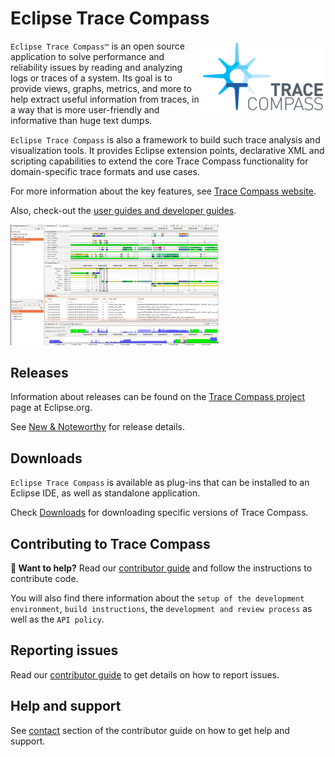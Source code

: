 # Eclipse Trace Compass

<img align="right" src="doc/images/tc-logo.png">

`Eclipse Trace Compass™` is an open source application to solve performance and
reliability issues by reading and analyzing logs or traces of a system. Its goal
is to provide views, graphs, metrics, and more to help extract useful
information from traces, in a way that is more user-friendly and informative
than huge text dumps.

`Eclipse Trace Compass` is also a framework to build such trace analysis and
visualization tools. It provides Eclipse extension points, declarative XML and
scripting capabilities to extend the core Trace Compass functionality for 
domain-specific trace formats and use cases.

For more information about the key features, see [Trace Compass website](https://eclipse.dev/tracecompass/).

Also, check-out the [user guides and developer guides](https://wiki.eclipse.org/Trace_Compass#User_Guides).

<img src="doc/images/tc-screenshot.png" width="66%">

## Releases

Information about releases can be found on the [Trace Compass project](https://projects.eclipse.org/projects/tools.tracecompass) page at Eclipse.org. 

See [New & Noteworthy](https://wiki.eclipse.org/Trace_Compass/NewInTraceCompass)
for release details.

## Downloads

`Eclipse Trace Compass` is available as plug-ins that can be installed to an
Eclipse IDE, as well as standalone application.

Check [Downloads](https://projects.eclipse.org/projects/tools.tracecompass/downloads) 
for downloading specific versions of Trace Compass.

## Contributing to Trace Compass

**👋 Want to help?** Read our [contributor guide](CONTRIBUTING.md) and follow the
instructions to contribute code. 

You will also find there information about the `setup of the development environment`,
`build instructions`, the `development and review process` as well as the `API policy`.

## Reporting issues

Read our [contributor guide](CONTRIBUTING.md#when-to-submit-patches) to get details on
how to report issues.

## Help and support

See [contact](CONTRIBUTING.md#contact) section of the contributor guide on how to get help and support. 
